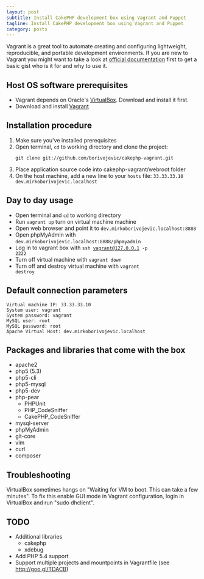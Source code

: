 ```yaml
---
layout: post
subtitle: Install CakePHP development box using Vagrant and Puppet
tagline: Install CakePHP development box using Vagrant and Puppet
category: posts
---
```


Vagrant is a great tool to automate creating and configuring lightweight, reproducible, and portable development environments. If you are new to Vagrant you might want to take a look at [official documentation](http://docs.vagrantup.com/v2/why-vagrant/index.html) first to get a basic gist who is it for and why to use it.

## Host OS software prerequisites

- Vagrant depends on Oracle's [VirtualBox][]. Download and install it first.
- Download and install [Vagrant][]

## Installation procedure

1. Make sure you've installed prerequisites
2. Open terminal, <code>cd</code> to working directory and clone the project:
    <pre class="terminal"><code>git clone git://github.com/borivojevic/cakephp-vagrant.git</code></pre>
3. Place application source code into cakephp-vagrant/webroot folder
4. On the host machine, add a new line to your <code>hosts</code> file:
    <code>33.33.33.10 dev.mirkoborivojevic.localhost</code>

## Day to day usage

- Open terminal and <code>cd</code> to working directory
- Run <code>vagrant up</code> turn on virtual machine machine
- Open web browser and point it to <code>dev.mirkoborivojevic.localhost:8888</code>
- Open phpMyAdmin with <code>dev.mirkoborivojevic.localhost:8888/phpmyadmin</code>
- Log in to vagrant box with <code>ssh vagrant@127.0.0.1 -p 2222</code>
- Turn off virtual machine with <code>vagrant down</code>
- Turn off and destroy virtual machine with <code>vagrant destroy</code>

## Default connection parameters

    Virtual machine IP: 33.33.33.10
    System user: vagrant
    System password: vagrant
    MySQL user: root
    MySQL password: root
    Apache Virtual Host: dev.mirkoborivojevic.localhost

## Packages and libraries that come with the box

- apache2
- php5 (5.3)
- php5-cli
- php5-mysql
- php5-dev
- php-pear
    - PHPUnit
    - PHP_CodeSniffer
    - CakePHP_CodeSniffer
- mysql-server
- phpMyAdmin
- git-core
- vim
- curl
- composer

## Troubleshooting

VirtualBox sometimes hangs on "Waiting for VM to boot. This can take a few minutes". To fix this enable GUI mode in Vagrant configuration, login in VirtualBox and run "sudo dhclient".

## TODO

- Additional libraries
    - cakephp
    - xdebug
- Add PHP 5.4 support
- Support multiple projects and mountpoints in Vagrantfile (see http://goo.gl/TDACB)

[Vagrant]: http://downloads.vagrantup.com/tags/v1.0.3
[VirtualBox]: http://www.virtualbox.org/wiki/Downloads